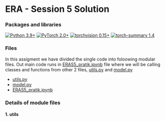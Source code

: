 
# ERA - Session 5 Solution


### Packages and libraries

[![Python 3.9+](https://img.shields.io/badge/python-3.9+-blue.svg)](https://www.python.org/downloads/release/python-397/) [![PyTorch 2.0+](https://img.shields.io/badge/PyTorch-2.0+-green.svg)](https://pytorch.org/) [![torchvision 0.15+](https://img.shields.io/badge/torchvision-0.15+-blue.svg)](https://pypi.org/project/torchvision/) [![torch-summary 1.4](https://img.shields.io/badge/torchsummary-1.4+-green.svg)](https://pypi.org/project/torch-summary/)

### Files
In this assigment we have divided the single code into foloowing modular files. Out main code runs in [ERAS5_pratik.ipynb](https://github.com/pratikiiitb2013/ERA/blob/main/S5/ERAS5_pratik.ipynb) file where we will be calling classes and functions from other 2 files, [utils.py](https://github.com/pratikiiitb2013/ERA/blob/main/S5/utils.py) and [model.py](https://github.com/pratikiiitb2013/ERA/blob/main/S5/model.py)
- [utils.py](https://github.com/pratikiiitb2013/ERA/blob/main/S5/utils.py)
- [model.py](https://github.com/pratikiiitb2013/ERA/blob/main/S5/model.py)
- [ERAS5_pratik.ipynb](https://github.com/pratikiiitb2013/ERA/blob/main/S5/ERAS5_pratik.ipynb)

### Details of module files
#### 1. utils
